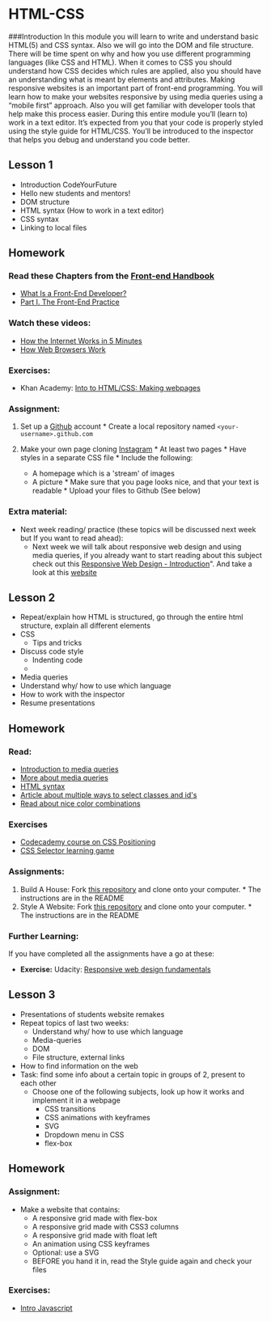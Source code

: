 # HTML-CSS

###Introduction
In this module you will learn to write and understand basic HTML(5) and CSS syntax.
Also we will go into the DOM and file structure. There will be time spent on why and how you use different programming languages (like CSS and HTML). When it comes to CSS you should understand how CSS decides which rules are applied, also you should have an understanding what is meant by elements and attributes. Making responsive websites is an important part of front-end programming. You will learn how to make your websites responsive by using media queries using a “mobile first” approach. Also you will get familiar with developer tools that help make this process easier. During this entire module you’ll (learn to) work in a text editor. It’s expected from you that your code is properly styled using the style guide for HTML/CSS. You’ll be introduced to the inspector that helps you debug and understand you code better.



## Lesson 1
 * Introduction CodeYourFuture
 * Hello new students and mentors!
 * DOM structure
 * HTML syntax (How to work in a text editor)
 * CSS syntax
 * Linking to local files


## Homework

### Read these Chapters from the [Front-end Handbook](https://www.frontendhandbook.com)

  * [What Is a Front-End Developer?](https://www.frontendhandbook.com/what-is-a-FD.html)
  * [Part I. The Front-End Practice](https://www.frontendhandbook.com/practice.html)

### Watch these videos:
  * [How the Internet Works in 5 Minutes](https://www.youtube.com/watch?v=7_LPdttKXPc)
  * [How Web Browsers Work](https://www.youtube.com/watch?v=WjDrMKZWCt0)

### Exercises:
  * Khan Academy: [Into to HTML/CSS: Making webpages](https://www.khanacademy.org/computing/computer-programming/html-css#concept-intro)


### Assignment:
  1. Set up a [Github](https://github.com) account
    * Create a local repository named `<your-username>.github.com`

  2. Make your own page cloning [Instagram](https://instagram.com)
    * At least two pages
    * Have styles in a separate CSS file
    * Include the following:
      * A homepage which is a 'stream' of images
      * A picture
    * Make sure that you page looks nice, and that your text is readable
    * Upload your files to Github (See below)





### Extra material:
 * Next week reading/ practice (these topics will be discussed next week but If you want to read ahead):
    * Next week we will talk about responsive web design and using media queries, if you already want to start reading about this subject check out this [Responsive Web Design - Introduction](http://www.w3schools.com/css/css_rwd_intro.asp)". And take a look at this [website](http://mediaqueri.es)


## Lesson 2
  * Repeat/explain how HTML is structured, go through the entire html structure, explain all different elements
  * CSS
    * Tips and tricks
  * Discuss code style
    * Indenting code
    *
  * Media queries
  * Understand why/ how to use which language
  * How to work with the inspector
  * Resume presentations

## Homework

### Read:
 * [Introduction to media queries](https://teamtreehouse.com/library/css3/media-queries/introduction)
 * [More about media queries](https://css-tricks.com/css-media-queries/)
 * [HTML syntax](http://www.w3schools.com/html/html5_syntax.asp)
 * [Article about multiple ways to select classes and id's](https://css-tricks.com/multiple-class-id-selectors/)
 * [Read about nice color combinations](http://www.colorcombos.com/index.html)

### Exercises
  * [Codecademy course on CSS Positioning](https://www.codecademy.com/courses/web-beginner-en-6merh/0/1)
  * [CSS Selector learning game](https://flukeout.github.io/)

### Assignments:
  1. Build A House: Fork [this repository](https://github.com/Code-Your-Future/build-a-house) and clone onto your computer.
    * The instructions are in the README
  2. Style A Website: Fork [this repository](https://github.com/Code-Your-Future/css-challenge) and clone onto your computer.
    * The instructions are in the README


### Further Learning:
If you have completed all the assignments have a go at these:
  * **Exercise:** Udacity: [Responsive web design fundamentals](https://www.udacity.com/course/responsive-web-design-fundamentals--ud893)


## Lesson 3
 * Presentations of students website remakes
 * Repeat topics of last two weeks:
   * Understand why/ how to use which language
   * Media-queries
   * DOM
   * File structure, external links
 * How to find information on the web
 * Task: find some info about a certain topic in groups of 2, present to each other
   * Choose one of the following subjects, look up how it works and implement it in a webpage
      * CSS transitions
      * CSS animations with keyframes
      * SVG
      * Dropdown menu in CSS
      * flex-box

## Homework

### Assignment:
 * Make a website that contains:
    * A responsive grid made with flex-box
    * A responsive grid made with CSS3 columns
    * A responsive grid made with float left
    * An animation using CSS keyframes
    * Optional: use a SVG
    * BEFORE you hand it in, read the Style guide again and check your files


### Exercises:
 * [Intro Javascript](https://www.sololearn.com/Course/JavaScript/)


